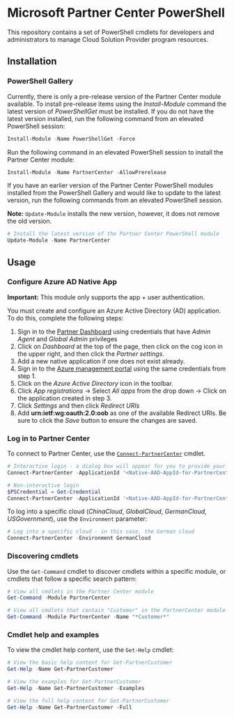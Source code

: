 # Microsoft Partner Center PowerShell

This repository contains a set of PowerShell cmdlets for developers and administrators to manage Cloud Solution Provider program resources.

## Installation

### PowerShell Gallery

Currently, there is only a pre-release version of the Partner Center module available. To install pre-release items using the _Install-Module_ command the latest version of _PowerShellGet_ must be installed. If you do not have the latest version installed, run the following command from an elevated PowerShell session:

```powershell
Install-Module -Name PowerShellGet -Force
```

 Run the following command in an elevated PowerShell session to install the Partner Center module:

```powershell
Install-Module -Name PartnerCenter -AllowPrerelease
```

If you have an earlier version of the Partner Center PowerShell modules installed from the PowerShell Gallery and would like to update to the latest version, run the following commands from an elevated PowerShell session.

**Note:** `Update-Module` installs the new version, however, it does not remove the old version.

```powershell
# Install the latest version of the Partner Center PowerShell module
Update-Module -Name PartnerCenter
```

## Usage

### Configure Azure AD Native App

**Important:** This module only supports the app + user authentication.

You must create and configure an Azure Active Directory (AD) application. To do this, complete the following steps:

1. Sign in to the [Partner Dashboard](https://partner.microsoft.com) using credentials that have *Admin Agent* and *Global Admin* privileges
2. Click on _Dashboard_  at the top of the page, then click on the cog icon in the upper right, and then click the _Partner settings_.
3. Add a new native application if one does not exist already.
4. Sign in to the [Azure management portal](https://portal.azure.com) using the same credentials from step 1.
5. Click on the _Azure Active Directory_ icon in the toolbar.
6. Click _App registrations_ -> Select _All apps_ from the drop down -> Click on the application created in step 3.
7. Click _Settings_ and then click _Redirect URIs_
8. Add **urn:ietf:wg:oauth:2.0:oob** as one of the available Redirect URIs. Be sure to click the _Save_ button to ensure the changes are saved.  

### Log in to Partner Center

To connect to Partner Center, use the [`Connect-PartnerCenter`](docs/help/Connect-PartnerCenter.md) cmdlet.

```powershell
# Interactive login - a dialog box will appear for you to provide your Partner Center credentials
Connect-PartnerCenter -ApplicationId '<Native-AAD-AppId-for-PartnerCenter>'

# Non-interactive login
$PSCredential = Get-Credential
Connect-PartnerCenter -ApplicationId '<Native-AAD-AppId-for-PartnerCenter>' -Credential $PSCredential
```

To log into a specific cloud (_ChinaCloud_, _GlobalCloud_, _GermanCloud_, _USGovernment_), use the `Environment` parameter:

```powershell
# Log into a specific cloud - in this case, the German cloud
Connect-PartnerCenter -Environment GermanCloud
```

### Discovering cmdlets

Use the `Get-Command` cmdlet to discover cmdlets within a specific module, or cmdlets that follow a specific search pattern:

```powershell
# View all cmdlets in the Partner Center module
Get-Command -Module PartnerCenter

# View all cmdlets that contain "Customer" in the PartnerCenter module
Get-Command -Module PartnerCenter -Name "*Customer*"
```

### Cmdlet help and examples

To view the cmdlet help content, use the `Get-Help` cmdlet:

```powershell
# View the basic help content for Get-PartnerCustomer
Get-Help -Name Get-PartnerCustomer

# View the examples for Get-PartnerCustomer
Get-Help -Name Get-PartnerCustomer -Examples

# View the full help content for Get-PartnerCustomer
Get-Help -Name Get-PartnerCustomer -Full
```